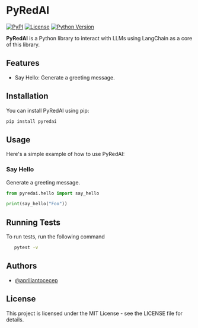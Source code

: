# PyRedAI

[![PyPI](https://img.shields.io/pypi/v/pyredai.svg)](https://pypi.org/project/pyredai/)
[![License](https://img.shields.io/pypi/l/pyredai.svg)](https://github.com/yourusername/pyredai/blob/master/LICENSE)
[![Python Version](https://img.shields.io/pypi/pyversions/pyredai.svg)](https://pypi.org/project/pyredai/)

**PyRedAI** is a Python library to interact with LLMs using LangChain as a core of this library.

## Features

- Say Hello: Generate a greeting message.

## Installation

You can install PyRedAI using pip:

```bash
pip install pyredai
```

## Usage

Here's a simple example of how to use PyRedAI:

### Say Hello

Generate a greeting message.

```python
from pyredai.hello import say_hello

print(say_hello("Foo"))
```

## Running Tests

To run tests, run the following command

```bash
   pytest -v
```

## Authors

- [@apriliantocecep](https://www.github.com/apriliantocecep)

## License

This project is licensed under the MIT License - see the LICENSE file for details.
